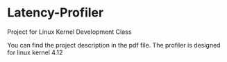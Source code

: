 # Latency-Profiler
Project for Linux Kernel Development Class

You can find the project description in the pdf file. The profiler is designed for linux kernel 4.12
